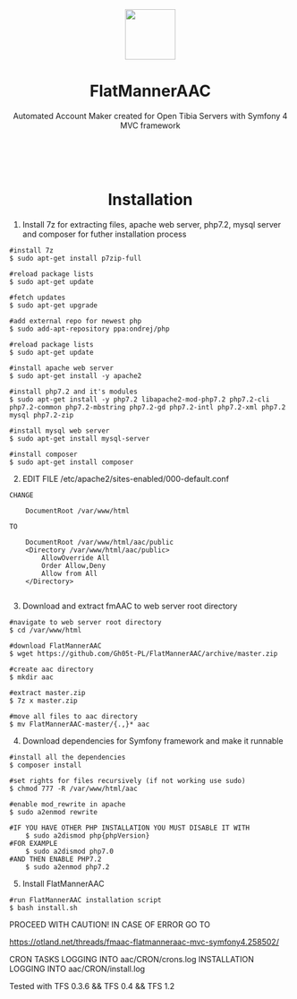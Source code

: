 <div align=center>
<img src="http://ghost-web.pl/images/flatmannerLogo.svg" alt="" width="90" height="90">
<h1>FlatMannerAAC</h1>
Automated Account Maker created for Open Tibia Servers with Symfony 4 MVC framework
<br>
<br>
<br>
<br>
<br>
<h1>Installation</h1>
</div>



1. Install 7z for extracting files, apache web server, php7.2, mysql server and composer for futher installation process
```shell
#install 7z
$ sudo apt-get install p7zip-full

#reload package lists
$ sudo apt-get update

#fetch updates
$ sudo apt-get upgrade

#add external repo for newest php
$ sudo add-apt-repository ppa:ondrej/php

#reload package lists
$ sudo apt-get update

#install apache web server
$ sudo apt-get install -y apache2

#install php7.2 and it's modules
$ sudo apt-get install -y php7.2 libapache2-mod-php7.2 php7.2-cli php7.2-common php7.2-mbstring php7.2-gd php7.2-intl php7.2-xml php7.2 mysql php7.2-zip

#install mysql web server
$ sudo apt-get install mysql-server

#install composer
$ sudo apt-get install composer
```


2. EDIT FILE /etc/apache2/sites-enabled/000-default.conf
```
CHANGE

    DocumentRoot /var/www/html
    
TO

    DocumentRoot /var/www/html/aac/public
    <Directory /var/www/html/aac/public>
        AllowOverride All
        Order Allow,Deny
        Allow from All
    </Directory>
    
```


3. Download and extract fmAAC to web server root directory
```shell
#navigate to web server root directory
$ cd /var/www/html

#download FlatMannerAAC
$ wget https://github.com/Gh05t-PL/FlatMannerAAC/archive/master.zip

#create aac directory
$ mkdir aac

#extract master.zip
$ 7z x master.zip

#move all files to aac directory
$ mv FlatMannerAAC-master/{.,}* aac
```


4. Download dependencies for Symfony framework and make it runnable
```shell
#install all the dependencies
$ composer install
 
#set rights for files recursively (if not working use sudo)
$ chmod 777 -R /var/www/html/aac

#enable mod_rewrite in apache
$ sudo a2enmod rewrite
 
#IF YOU HAVE OTHER PHP INSTALLATION YOU MUST DISABLE IT WITH
    $ sudo a2dismod php{phpVersion}
#FOR EXAMPLE
    $ sudo a2dismod php7.0
#AND THEN ENABLE PHP7.2
    $ sudo a2enmod php7.2
```


5. Install FlatMannerAAC
```shell
#run FlatMannerAAC installation script
$ bash install.sh
```
PROCEED WITH CAUTION!
IN CASE OF ERROR GO TO

https://otland.net/threads/fmaac-flatmanneraac-mvc-symfony4.258502/


CRON TASKS LOGGING INTO aac/CRON/crons.log
INSTALLATION LOGGING INTO aac/CRON/install.log


Tested with TFS 0.3.6 && TFS 0.4 && TFS 1.2

